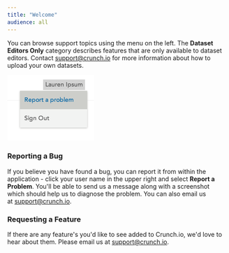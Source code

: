 ```yaml
---
title: "Welcome"
audience: all
---
```


<p>You can browse support topics using the menu on the left. The <strong>Dataset Editors Only</strong> category describes features that are only available to dataset editors. Contact <a href="mailto:support@crunch.io">support@crunch.io</a> for more information about how to upload your own datasets.</p>
<p><img class="pull-right" src="images/ReportBug.png" alt="" /></p>
<h3>Reporting a Bug</h3>
<p>If you believe you have found a bug, you can report it from within the application - click your user name in the upper right and select <strong>Report a Problem</strong>. You'll be able to send us a message along with a screenshot which should help us to diagnose the problem. You can also email us at <a href="mailto:support@crunch.io">support@crunch.io</a>. </p>
<h3>Requesting a Feature</h3>
<p>If there are any feature's you'd like to see added to Crunch.io, we'd love to hear about them. Please email us at <a href="mailto:support@crunch.io">support@crunch.io</a>.</p>
